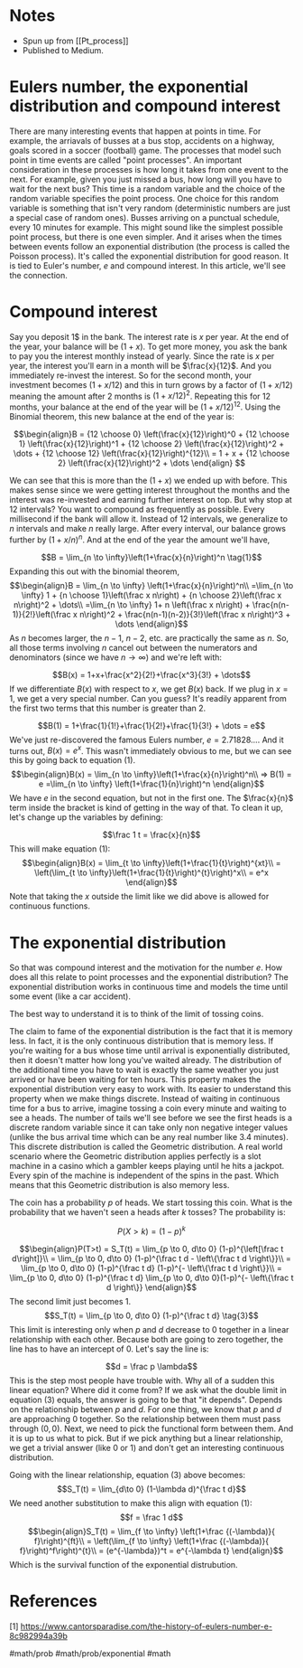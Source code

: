 # Notes
- Spun up from [[Pt_process]]
- Published to Medium.
# Eulers number, the exponential distribution and compound interest

There are many interesting events that happen at points in time. For example, the arriavals of busses at a bus stop, accidents on a highway, goals scored in a soccer (football) game. The processes that model such point in time events are called "point processes". An important consideration in these processes is how long it takes from one event to the next. For example, given you just missed a bus, how long will you have to wait for the next bus? This time is a random variable and the choice of the random variable specifies the point process. One choice for this random variable is something that isn't very random (deterministic numbers are just a special case of random ones). Busses arriving on a punctual schedule, every 10 minutes for example. This might sound like the simplest possible point process, but there is one even simpler. And it arises when the times between events follow an exponential distribution (the process is called the Poisson process). It's called the exponential distribution for good reason. It is tied to Euler's number, $e$ and compound interest. In this article, we'll see the connection.

# Compound interest
Say you deposit 1\$ in the bank. The interest rate is $x$ per year. At the end of the year, your balance will be $(1+x)$. To get more money, you ask the bank to pay you the interest monthly instead of yearly. Since the rate is $x$ per year, the interest you'll earn in a month will be $\frac{x}{12}$. And you immediately re-invest the interest. So for the second month, your investment becomes $(1+x/12)$ and this in turn grows by a factor of $(1+x/12)$ meaning the amount after $2$ months is $(1+x/12)^2$. Repeating this for $12$ months, your balance at the end of the year will be $(1+x/12)^{12}$. Using the Binomial theorem, this new balance at the end of the year is:

$$\begin{align}B = {12 \choose 0} \left(\frac{x}{12}\right)^0 + {12 \choose 1} \left(\frac{x}{12}\right)^1 + {12 \choose 2} \left(\frac{x}{12}\right)^2 + \dots + {12 \choose 12} \left(\frac{x}{12}\right)^{12}\\
= 1 + x + {12 \choose 2} \left(\frac{x}{12}\right)^2 + \dots
\end{align}
$$

We can see that this is more than the $(1+x)$ we ended up with before. This makes sense since we were getting interest throughout the months and the interest was re-invested and earning further interest on top. But why stop at $12$ intervals? You want to compound as frequently as possible. Every millisecond if the bank will allow it. Instead of $12$ intervals, we generalize to $n$ intervals and make $n$ really large. After every interval, our balance grows further by $(1+x/n)^n$. And at the end of the year the amount we'll have,

$$B = \lim_{n \to \infty}\left(1+\frac{x}{n}\right)^n \tag{1}$$
Expanding this out with the binomial theorem, 
$$\begin{align}B = \lim_{n \to \infty} \left(1+\frac{x}{n}\right)^n\\ 
 =\lim_{n \to \infty}  1 + {n \choose 1}\left(\frac x n\right) + {n \choose 2}\left(\frac x n\right)^2 + \dots\\
 =\lim_{n \to \infty} 1+ n \left(\frac x n\right) + \frac{n(n-1)}{2!}\left(\frac x n\right)^2 + \frac{n(n-1)(n-2)}{3!}\left(\frac x n\right)^3 + \dots
\end{align}$$
As $n$ becomes larger, the $n-1$, $n-2$, etc. are practically the same as $n$. So, all those terms involving $n$ cancel out between the numerators and denominators (since we have $n \to \infty$) and we're left with:

$$B(x) = 1+x+\frac{x^2}{2!}+\frac{x^3}{3!} + \dots$$
If we differentiate $B(x)$ with respect to $x$, we get $B(x)$ back. If we plug in $x=1$, we get a very special number. Can you guess? It's readily apparent from the first two terms that this number is greater than $2$. 

$$B(1) = 1+\frac{1}{1!}+\frac{1}{2!}+\frac{1}{3!} + \dots = e$$
We've just re-discovered the famous Eulers number, $e=2.71828\dots$. And it turns out, $B(x)=e^x$. This wasn't immediately obvious to me, but we can see this by going back to equation (1). 
$$\begin{align}B(x) = \lim_{n \to \infty}\left(1+\frac{x}{n}\right)^n\\
=> B(1) = e =\lim_{n \to \infty} \left(1+\frac{1}{n}\right)^n
\end{align}$$
We have $e$ in the second equation, but not in the first one. The $\frac{x}{n}$ term inside the bracket is kind of getting in the way of that. To clean it up, let's change up the variables by defining:

$$\frac 1 t = \frac{x}{n}$$
This will make equation (1):
$$\begin{align}B(x) = \lim_{t \to \infty}\left(1+\frac{1}{t}\right)^{xt}\\
= \left(\lim_{t \to \infty}\left(1+\frac{1}{t}\right)^{t}\right)^x\\
= e^x
\end{align}$$
Note that taking the $x$ outside the limit like we did above is allowed for continuous functions. 

# The exponential distribution
So that was compound interest and the motivation for the number $e$. How does all this relate to point processes and the exponential distribution? The exponential distribution works in continuous time and models the time until some event (like a car accident). 

The best way to understand it is to think of the limit of tossing coins. 

The claim to fame of the exponential distribution is the fact that it is memory less. In fact, it is the only continuous distribution that is memory less. If you're waiting for a bus whose time until arrival is exponentially distributed, then it doesn't matter how long you've waited already.
The distribution of the additional time you have to wait is exactly the same weather you just arrived or have been waiting for ten hours. This property makes the exponential distribution very easy to work with.
Its easier to understand this property when we make things discrete. Instead of waiting in continuous time for a bus to arrive, imagine tossing a coin every minute and waiting to see a heads. The number of tails we'll see before we see the first heads is a discrete random variable since it can take only non negative integer values (unlike the bus arrival time which can be any real number like 3.4 minutes). This discrete distribution is called the Geometric distribution.
A real world scenario where the Geometric distribution applies perfectly is a slot machine in a casino which a gambler keeps playing until he hits a jackpot.
Every spin of the machine is independent of the spins in the past. Which means that this Geometric distribution is also memory less.


The coin has a probability $p$ of heads. We start tossing this coin. What is the probability that we haven't seen a heads after $k$ tosses? The probability is:

$$P(X>k) = (1-p)^k$$


$$\begin{align}P(T>t) = S_T(t) = \lim_{p \to 0, d\to 0} (1-p)^{\left[\frac t d\right]}\\
 = \lim_{p \to 0, d\to 0} (1-p)^{\frac t d - \left\{\frac t d \right\}}\\
 = \lim_{p \to 0, d\to 0} (1-p)^{\frac t d} (1-p)^{- \left\{\frac t d \right\}}\\
 = \lim_{p \to 0, d\to 0} (1-p)^{\frac t d} \lim_{p \to 0, d\to 0}(1-p)^{- \left\{\frac t d \right\}}
\end{align}$$
The second limit just becomes $1$.
$$S_T(t) = \lim_{p \to 0, d\to 0} (1-p)^{\frac t d} \tag{3}$$
This limit is interesting only when $p$ and $d$ decrease to $0$ together in a linear relationship with each other. Because both are going to zero together, the line has to have an intercept of $0$. Let's say the line is:

$$d = \frac p \lambda$$
This is the step most people have trouble with. Why all of a sudden this linear equation? Where did it come from? If we ask what the double limit in equation (3) equals, the answer is going to be that "it depends". Depends on the relationship between $p$ and $d$. For one thing, we know that $p$ and $d$ are approaching $0$ together. So the relationship between them must pass through $(0,0)$. Next, we need to pick the functional form between them. And it is up to us what to pick. But if we pick anything but a linear relationship, we get a trivial answer (like $0$ or $1$) and don't get an interesting continuous distribution.

Going with the linear relationship, equation (3) above becomes:
$$S_T(t) = \lim_{d\to 0} (1-\lambda d)^{\frac t d}$$
We need another substitution to make this align with equation (1):
$$f = \frac 1 d$$
$$\begin{align}S_T(t) = \lim_{f \to \infty} \left(1+\frac {(-\lambda)}{ f}\right)^{ft}\\
 = \left(\lim_{f \to \infty} \left(1+\frac {(-\lambda)}{ f}\right)^f\right)^{t}\\
 = (e^{-\lambda})^t = e^{-\lambda t}
\end{align}$$
Which is the survival function of the exponential distrubution.

# References
[1] https://www.cantorsparadise.com/the-history-of-eulers-number-e-8c982994a39b

#math/prob #math/prob/exponential #math 